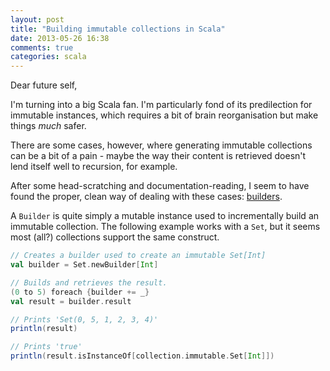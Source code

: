 ```yaml
---
layout: post
title: "Building immutable collections in Scala"
date: 2013-05-26 16:38
comments: true
categories: scala
---
```

Dear future self,

I'm turning into a big Scala fan. I'm particularly fond of its predilection for immutable instances, which requires a
bit of brain reorganisation but make things *much* safer.

There are some cases, however, where generating immutable collections can be a bit of a pain - maybe the way their
content is retrieved doesn't lend itself well to recursion, for example.

After some head-scratching and documentation-reading, I seem to have found the proper, clean way of dealing with these
cases: [builders](http://www.scala-lang.org/api/current/index.html#scala.collection.mutable.Builder).


<!-- more -->
A `Builder` is quite simply a mutable instance used to incrementally build an immutable collection. The following example
works with a `Set`, but it seems most (all?) collections support the same construct.

```scala
// Creates a builder used to create an immutable Set[Int]
val builder = Set.newBuilder[Int]

// Builds and retrieves the result.
(0 to 5) foreach {builder += _}
val result = builder.result

// Prints 'Set(0, 5, 1, 2, 3, 4)'
println(result)

// Prints 'true'
println(result.isInstanceOf[collection.immutable.Set[Int]])
```
